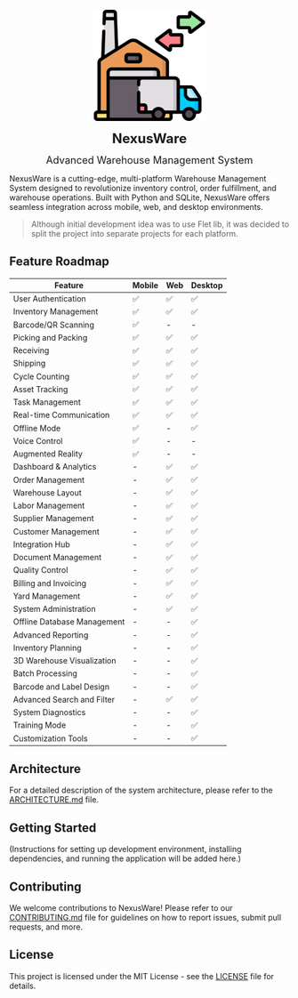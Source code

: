 <p align="center">
  <img src="./desktop_app/resources/icons/app_icon.png" alt="NexusWare Icon" width="200" height="200">
</p>
<p align="center">
  <b><span style="font-size:24px;">NexusWare</span></b>
</p>

<p align="center">
  <span style="font-size:18px;">Advanced Warehouse Management System</span>
</p>



NexusWare is a cutting-edge, multi-platform Warehouse Management System designed to revolutionize inventory control,
order fulfillment, and warehouse operations. Built with Python and SQLite, NexusWare offers seamless integration
across mobile, web, and desktop environments.

> Although initial development idea was to use Flet lib, it was decided to split the project into separate projects
> for each platform.

## Feature Roadmap

| Feature                     | Mobile | Web | Desktop |
|-----------------------------|--------|-----|---------|
| User Authentication         | ✅      | ✅   | ✅       |
| Inventory Management        | ✅      | ✅   | ✅       |
| Barcode/QR Scanning         | ✅      | -   | -       |
| Picking and Packing         | ✅      | ✅   | ✅       |
| Receiving                   | ✅      | ✅   | ✅       |
| Shipping                    | ✅      | ✅   | ✅       |
| Cycle Counting              | ✅      | ✅   | ✅       |
| Asset Tracking              | ✅      | ✅   | ✅       |
| Task Management             | ✅      | ✅   | ✅       |
| Real-time Communication     | ✅      | ✅   | ✅       |
| Offline Mode                | ✅      | -   | ✅       |
| Voice Control               | ✅      | -   | -       |
| Augmented Reality           | ✅      | -   | -       |
| Dashboard & Analytics       | -      | ✅   | ✅       |
| Order Management            | -      | ✅   | ✅       |
| Warehouse Layout            | -      | ✅   | ✅       |
| Labor Management            | -      | ✅   | ✅       |
| Supplier Management         | -      | ✅   | ✅       |
| Customer Management         | -      | ✅   | ✅       |
| Integration Hub             | -      | ✅   | ✅       |
| Document Management         | -      | ✅   | ✅       |
| Quality Control             | -      | ✅   | ✅       |
| Billing and Invoicing       | -      | ✅   | ✅       |
| Yard Management             | -      | ✅   | ✅       |
| System Administration       | -      | ✅   | ✅       |
| Offline Database Management | -      | -   | ✅       |
| Advanced Reporting          | -      | -   | ✅       |
| Inventory Planning          | -      | -   | ✅       |
| 3D Warehouse Visualization  | -      | -   | ✅       |
| Batch Processing            | -      | -   | ✅       |
| Barcode and Label Design    | -      | -   | ✅       |
| Advanced Search and Filter  | -      | ✅   | ✅       |
| System Diagnostics          | -      | -   | ✅       |
| Training Mode               | -      | -   | ✅       |
| Customization Tools         | -      | -   | ✅       |

## Architecture

For a detailed description of the system architecture, please refer to the [ARCHITECTURE.md](docs/ARCHITECTURE.md) file.

## Getting Started

(Instructions for setting up development environment, installing dependencies, and running the application will be added
here.)

## Contributing

We welcome contributions to NexusWare! Please refer to our [CONTRIBUTING.md](docs/CONTRIBUTING.md) file for guidelines
on how to report issues, submit pull requests, and more.

## License

This project is licensed under the MIT License - see the [LICENSE](LICENSE) file for details.
